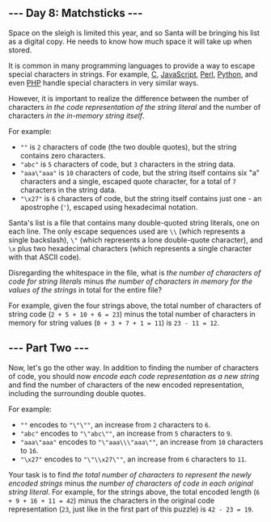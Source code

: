 <article class="day-desc"><h2>--- Day 8: Matchsticks ---</h2><p>Space on the sleigh is limited this year, and so Santa will be bringing his list as a digital copy. He needs to know how much space it will take up when stored.</p>
<p>It is common in many programming languages to provide a way to <span title="It is common for many programmers to try to escape from string escaping.  No such luck here.">escape</span> special characters in strings.  For example, <a href="https://en.wikipedia.org/wiki/Escape_sequences_in_C">C</a>, <a href="https://developer.mozilla.org/en-US/docs/Web/JavaScript/Reference/Global_Objects/String">JavaScript</a>, <a href="http://perldoc.perl.org/perlop.html#Quote-and-Quote-like-Operators">Perl</a>, <a href="https://docs.python.org/2.0/ref/strings.html">Python</a>, and even <a href="http://php.net/manual/en/language.types.string.php#language.types.string.syntax.double">PHP</a> handle special characters in very similar ways.</p>
<p>However, it is important to realize the difference between the number of characters <em>in the code representation of the string literal</em> and the number of characters <em>in the in-memory string itself</em>.</p>
<p>For example:</p>
<ul>
<li><code>""</code> is <code>2</code> characters of code (the two double quotes), but the string contains zero characters.</li>
<li><code>"abc"</code> is <code>5</code> characters of code, but <code>3</code> characters in the string data.</li>
<li><code>"aaa\"aaa"</code> is <code>10</code> characters of code, but the string itself contains six "a" characters and a single, escaped quote character, for a total of <code>7</code> characters in the string data.</li>
<li><code>"\x27"</code> is <code>6</code> characters of code, but the string itself contains just one - an apostrophe (<code>'</code>), escaped using hexadecimal notation.</li>
</ul>
<p>Santa's list is a file that contains many double-quoted string literals, one on each line.  The only escape sequences used are <code>\\</code> (which represents a single backslash), <code>\"</code> (which represents a lone double-quote character), and <code>\x</code> plus two hexadecimal characters (which represents a single character with that ASCII code).</p>
<p>Disregarding the whitespace in the file, what is <em>the number of characters of code for string literals</em> minus <em>the number of characters in memory for the values of the strings</em> in total for the entire file?</p>
<p>For example, given the four strings above, the total number of characters of string code (<code>2 + 5 + 10 + 6 = 23</code>) minus the total number of characters in memory for string values (<code>0 + 3 + 7 + 1 = 11</code>) is <code>23 - 11 = 12</code>.</p>
</article>
<article class="day-desc"><h2 id="part2">--- Part Two ---</h2><p>Now, let's go the other way.  In addition to finding the number of characters of code, you should now <em>encode each code representation as a new string</em> and find the number of characters of the new encoded representation, including the surrounding double quotes.</p>
<p>For example:</p>
<ul>
<li><code>""</code> encodes to <code>"\"\""</code>, an increase from <code>2</code> characters to <code>6</code>.</li>
<li><code>"abc"</code> encodes to <code>"\"abc\""</code>, an increase from <code>5</code> characters to <code>9</code>.</li>
<li><code>"aaa\"aaa"</code> encodes to <code>"\"aaa\\\"aaa\""</code>, an increase from <code>10</code> characters to <code>16</code>.</li>
<li><code>"\x27"</code> encodes to <code>"\"\\x27\""</code>, an increase from <code>6</code> characters to <code>11</code>.</li>
</ul>
<p>Your task is to find <em>the total number of characters to represent the newly encoded strings</em> minus <em>the number of characters of code in each original string literal</em>. For example, for the strings above, the total encoded length (<code>6 + 9 + 16 + 11 = 42</code>) minus the characters in the original code representation (<code>23</code>, just like in the first part of this puzzle) is <code>42 - 23 = 19</code>.</p>
</article>